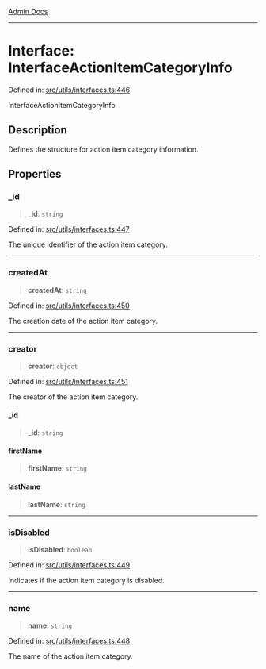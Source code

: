 [Admin Docs](/)

***

# Interface: InterfaceActionItemCategoryInfo

Defined in: [src/utils/interfaces.ts:446](https://github.com/PalisadoesFoundation/talawa-admin/blob/main/src/utils/interfaces.ts#L446)

InterfaceActionItemCategoryInfo

## Description

Defines the structure for action item category information.

## Properties

### \_id

> **\_id**: `string`

Defined in: [src/utils/interfaces.ts:447](https://github.com/PalisadoesFoundation/talawa-admin/blob/main/src/utils/interfaces.ts#L447)

The unique identifier of the action item category.

***

### createdAt

> **createdAt**: `string`

Defined in: [src/utils/interfaces.ts:450](https://github.com/PalisadoesFoundation/talawa-admin/blob/main/src/utils/interfaces.ts#L450)

The creation date of the action item category.

***

### creator

> **creator**: `object`

Defined in: [src/utils/interfaces.ts:451](https://github.com/PalisadoesFoundation/talawa-admin/blob/main/src/utils/interfaces.ts#L451)

The creator of the action item category.

#### \_id

> **\_id**: `string`

#### firstName

> **firstName**: `string`

#### lastName

> **lastName**: `string`

***

### isDisabled

> **isDisabled**: `boolean`

Defined in: [src/utils/interfaces.ts:449](https://github.com/PalisadoesFoundation/talawa-admin/blob/main/src/utils/interfaces.ts#L449)

Indicates if the action item category is disabled.

***

### name

> **name**: `string`

Defined in: [src/utils/interfaces.ts:448](https://github.com/PalisadoesFoundation/talawa-admin/blob/main/src/utils/interfaces.ts#L448)

The name of the action item category.
